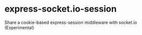 express-socket.io-session
=========================

Share a cookie-based express-session middleware with socket.io (Experimental)
